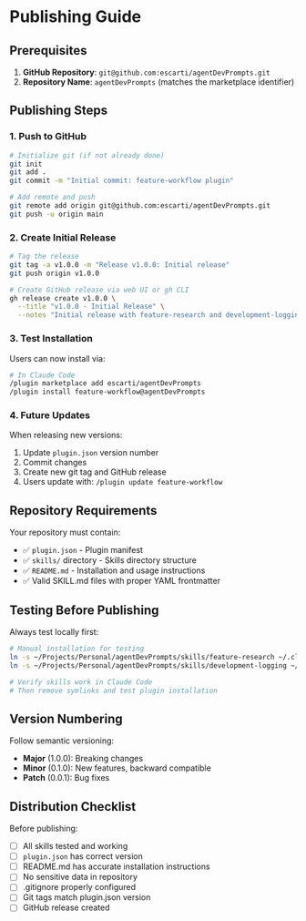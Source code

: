 # Publishing Guide

## Prerequisites

1. **GitHub Repository**: `git@github.com:escarti/agentDevPrompts.git`
2. **Repository Name**: `agentDevPrompts` (matches the marketplace identifier)

## Publishing Steps

### 1. Push to GitHub

```bash
# Initialize git (if not already done)
git init
git add .
git commit -m "Initial commit: feature-workflow plugin"

# Add remote and push
git remote add origin git@github.com:escarti/agentDevPrompts.git
git push -u origin main
```

### 2. Create Initial Release

```bash
# Tag the release
git tag -a v1.0.0 -m "Release v1.0.0: Initial release"
git push origin v1.0.0

# Create GitHub release via web UI or gh CLI
gh release create v1.0.0 \
  --title "v1.0.0 - Initial Release" \
  --notes "Initial release with feature-research and development-logging skills"
```

### 3. Test Installation

Users can now install via:

```bash
# In Claude Code
/plugin marketplace add escarti/agentDevPrompts
/plugin install feature-workflow@agentDevPrompts
```

### 4. Future Updates

When releasing new versions:

1. Update `plugin.json` version number
2. Commit changes
3. Create new git tag and GitHub release
4. Users update with: `/plugin update feature-workflow`

## Repository Requirements

Your repository must contain:
- ✅ `plugin.json` - Plugin manifest
- ✅ `skills/` directory - Skills directory structure
- ✅ `README.md` - Installation and usage instructions
- ✅ Valid SKILL.md files with proper YAML frontmatter

## Testing Before Publishing

Always test locally first:

```bash
# Manual installation for testing
ln -s ~/Projects/Personal/agentDevPrompts/skills/feature-research ~/.claude/skills/feature-research
ln -s ~/Projects/Personal/agentDevPrompts/skills/development-logging ~/.claude/skills/development-logging

# Verify skills work in Claude Code
# Then remove symlinks and test plugin installation
```

## Version Numbering

Follow semantic versioning:
- **Major** (1.0.0): Breaking changes
- **Minor** (0.1.0): New features, backward compatible
- **Patch** (0.0.1): Bug fixes

## Distribution Checklist

Before publishing:
- [ ] All skills tested and working
- [ ] `plugin.json` has correct version
- [ ] README.md has accurate installation instructions
- [ ] No sensitive data in repository
- [ ] .gitignore properly configured
- [ ] Git tags match plugin.json version
- [ ] GitHub release created
